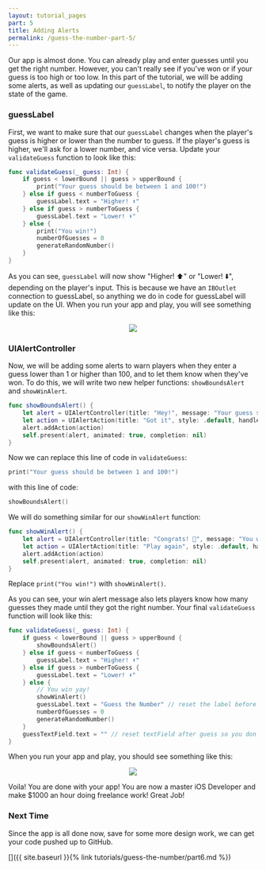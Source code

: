 ```yaml
---
layout: tutorial_pages
part: 5
title: Adding Alerts
permalink: /guess-the-number-part-5/
---
```


Our app is almost done. You can already play and enter guesses until you get the right number. However, you can't really see if you've won or if your guess is too high or too low. In this part of the tutorial, we will be adding some alerts, as well as updating our `guessLabel`, to notify the player on the state of the game.

### guessLabel

First, we want to make sure that our `guessLabel` changes when the player's guess is higher or lower than the number to guess. If the player's guess is higher, we'll ask for a lower number, and vice versa. Update your `validateGuess` function to look like this:

```swift
func validateGuess(_ guess: Int) {
    if guess < lowerBound || guess > upperBound {
        print("Your guess should be between 1 and 100!")
    } else if guess < numberToGuess {
        guessLabel.text = "Higher! ⬆️"
    } else if guess > numberToGuess {
        guessLabel.text = "Lower! ⬇️"
    } else {
        print("You win!")
        numberOfGuesses = 0
        generateRandomNumber()
    }
}
```   
As you can see, `guessLabel` will now show "Higher! ⬆️" or "Lower! ⬇️", depending on the player's input. This is because we have an `IBOutlet` connection to guessLabel, so anything we do in code for guessLabel will update on the UI. When you run your app and play, you will see something like this:

<p align="center"> <img src="../images/guess-the-number/lowerhigher.png" align="center" style="max-width:75%"> </p>

### UIAlertController

Now, we will be adding some alerts to warn players when they enter a guess lower than 1 or higher than 100, and to let them know when they've won. To do this, we will write two new helper functions: `showBoundsAlert` and `showWinAlert`.

```swift
func showBoundsAlert() {
    let alert = UIAlertController(title: "Hey!", message: "Your guess should be between 1 and 100!", preferredStyle: .alert)
    let action = UIAlertAction(title: "Got it", style: .default, handler: nil)
    alert.addAction(action)
    self.present(alert, animated: true, completion: nil)
}
```   
Now we can replace this line of code in `validateGuess`:

```swift
print("Your guess should be between 1 and 100!")
```   

with this line of code:

```swift
showBoundsAlert()
```  

We will do something similar for our `showWinAlert` function:

```swift
func showWinAlert() {
    let alert = UIAlertController(title: "Congrats! 🎉", message: "You won with a total of \(numberOfGuesses) guesses", preferredStyle: .alert)
    let action = UIAlertAction(title: "Play again", style: .default, handler: nil)
    alert.addAction(action)    
    self.present(alert, animated: true, completion: nil)
}
```

Replace `print("You win!")` with `showWinAlert()`.

As you can see, your win alert message also lets players know how many guesses they made until they got the right number. Your final `validateGuess` function will look like this:

```swift
func validateGuess(_ guess: Int) {
    if guess < lowerBound || guess > upperBound {
        showBoundsAlert()
    } else if guess < numberToGuess {
        guessLabel.text = "Higher! ⬆️"
    } else if guess > numberToGuess {
        guessLabel.text = "Lower! ⬇️"
    } else {
        // You win yay!
        showWinAlert()
        guessLabel.text = "Guess the Number" // reset the label before restart game
        numberOfGuesses = 0
        generateRandomNumber()
    }
    guessTextField.text = "" // reset textField after guess so you don't have to delete previous guess
}

```
When you run your app and play, you should see something like this:

<p align="center"> <img src="../images/guess-the-number/alerts.png" align="center" style="max-width: 75%"> </p>

Voila! You are done with your app! You are now a master iOS Developer and make $1000 an hour doing freelance work! Great Job!

### Next Time
Since the app is all done now, save for some more design work, we can get your code pushed up to GitHub.

[]({{ site.baseurl }}{% link tutorials/guess-the-number/part6.md %})
